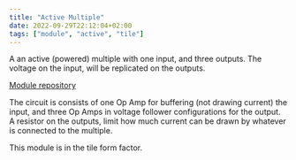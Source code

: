 ```yaml
---
title: "Active Multiple"
date: 2022-09-29T22:12:04+02:00
tags: ["module", "active", "tile"]
---
```

A an active (powered) multiple with one input, and three outputs. The voltage
on the input, will be replicated on the outputs.

[Module repository](https://github.com/open-source-modular/tile-active-multiple)

The circuit is consists of one Op Amp for buffering (not drawing current)
the input, and three Op Amps in voltage follower configurations for the output.
A resistor on the outputs, limit how much current can be drawn by whatever
is connected to the multiple.

This module is in the tile form factor.

